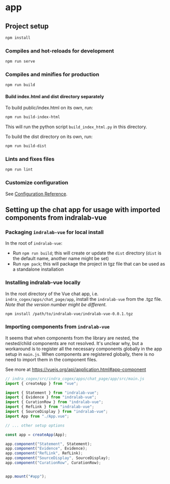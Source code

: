 # app

## Project setup
```sh
npm install
```

### Compiles and hot-reloads for development
```sh
npm run serve
```

### Compiles and minifies for production
```sh
npm run build
```

#### Build index.html and dist directory separately

To build public/index.html on its own, run:
```sh
npm run build-index-html
```
This will run the python script `build_index_html.py` in this directory.

To build the dist directory on its own, run:
```sh
npm run build-dist
```

### Lints and fixes files
```sh
npm run lint
```

### Customize configuration
See [Configuration Reference](https://cli.vuejs.org/config/).

## Setting up the chat app for usage with imported components from indralab-vue

### Packaging `indralab-vue` for local install
In the root of `indralab-vue`:

- Run `npm run build`; this will create or update the `dist` directory (`dist` is the default name, another name might 
  be set)
- Run `npm pack`; this will package the project in tgz file that can be used as a standalone installation

### Installing indralab-vue locally

In the root directory of the Vue chat app, i.e. `indra_cogex/apps/chat_page/app`, install the `indralab-vue` from the 
.tgz file. _Note that the version number might be different._

```sh
npm install /path/to/indralab-vue/indralab-vue-0.0.1.tgz
```

### Importing components from `indralab-vue`

It seems that when components from the library are nested, the nested/child components are not resolved. It's unclear 
why, but a workaround is to register all the necessary components globally in the app setup in `main.js`. When 
components are registered globally, there is no need to import them in the component files.

See more at https://vuejs.org/api/application.html#app-component

```js
// indra_cogex/src/indra_cogex/apps/chat_page/app/src/main.js
import { createApp } from "vue";

import { Statement } from "indralab-vue";
import { Evidence } from "indralab-vue";
import { CurationRow } from "indralab-vue";
import { RefLink } from "indralab-vue";
import { SourceDisplay } from "indralab-vue";
import App from "./App.vue";

// ... other setup options

const app = createApp(App);

app.component("Statement", Statement);
app.component("Evidence", Evidence);
app.component("RefLink", RefLink);
app.component("SourceDisplay", SourceDisplay);
app.component("CurationRow", CurationRow);


app.mount("#app");
```
